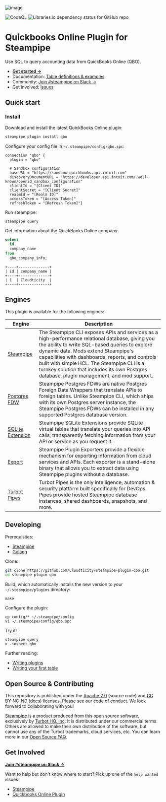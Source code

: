 <!-- markdownlint-disable-next-line MD041 -->
![image](https://www.cloudticity.com/hubfs/Cloudticity_Logo_2020%20(1).png#keepProtocol)

![CodeQL](https://github.com/Cloudticity/steampipe-plugin-qbo/actions/workflows/codeql.yml/badge.svg) ![Libraries.io dependency status for GitHub repo](https://img.shields.io/librariesio/github/:Cloudticity/:steampipe-plugin-qbo)

# Quickbooks Online Plugin for Steampipe

Use SQL to query accounting data from QuickBooks Online (QBO).

- **[Get started →](https://cloudticity.com)**
- Documentation: [Table definitions & examples](https://hub.steampipe.io/plugins/turbot/ansible/tables)
- Community: [Join #steampipe on Slack →](https://turbot.com/community/join)
- Get involved: [Issues](https://github.com/Cloudticity/steampipe-plugin-qbo/issues)

## Quick start

### Install

Download and install the latest QuickBooks Online plugin:

```bash
steampipe plugin install qbo
```

Configure your config file in `~/.steampipe/config/qbo.spc`:

```hcl
connection "qbo" {
  plugin = "qbo"

  # Sandbox configuration
  baseURL = "https://sandbox-quickbooks.api.intuit.com"
  discoveryDocumentURL = "https://developer.api.intuit.com/.well-known/openid_sandbox_configuration"
  clientId = "[Client ID]"
  clientSecret = "[Client Secret]"
  realmId = "[Realm ID]"
  accessToken = "[Access Token]"
  refreshToken = "[Refresh Token]"}
```

Run steampipe:

```shell
steampipe query
```

Get information about the QuickBooks Online company:

```sql
select
  id,
  company_name
from
  qbo_company_info;
```

```
+----+--------------+
| id | company_name | 
+----+--------------+
| 1  | Cloudticity  | 
+----+--------------+
```

## Engines

This plugin is available for the following engines:

| Engine        | Description
|---------------|------------------------------------------
| [Steampipe](https://steampipe.io/docs) | The Steampipe CLI exposes APIs and services as a high-performance relational database, giving you the ability to write SQL-based queries to explore dynamic data. Mods extend Steampipe's capabilities with dashboards, reports, and controls built with simple HCL. The Steampipe CLI is a turnkey solution that includes its own Postgres database, plugin management, and mod support.
| [Postgres FDW](https://steampipe.io/docs/steampipe_postgres/overview) | Steampipe Postgres FDWs are native Postgres Foreign Data Wrappers that translate APIs to foreign tables. Unlike Steampipe CLI, which ships with its own Postgres server instance, the Steampipe Postgres FDWs can be installed in any supported Postgres database version.
| [SQLite Extension](https://steampipe.io/docs/steampipe_sqlite/overview) | Steampipe SQLite Extensions provide SQLite virtual tables that translate your queries into API calls, transparently fetching information from your API or service as you request it.
| [Export](https://steampipe.io/docs/steampipe_export/overview) | Steampipe Plugin Exporters provide a flexible mechanism for exporting information from cloud services and APIs. Each exporter is a stand-alone binary that allows you to extract data using Steampipe plugins without a database.
| [Turbot Pipes](https://turbot.com/pipes/docs) | Turbot Pipes is the only intelligence, automation & security platform built specifically for DevOps. Pipes provide hosted Steampipe database instances, shared dashboards, snapshots, and more.

## Developing

Prerequisites:

- [Steampipe](https://steampipe.io/downloads)
- [Golang](https://golang.org/doc/install)

Clone:

```sh
git clone https://github.com/Cloudticity/steampipe-plugin-qbo.git
cd steampipe-plugin-qbo
```

Build, which automatically installs the new version to your `~/.steampipe/plugins` directory:

```
make
```

Configure the plugin:

```
cp config/* ~/.steampipe/config
vi ~/.steampipe/config/qbo.spc
```

Try it!

```
steampipe query
> .inspect qbo
```

Further reading:

- [Writing plugins](https://steampipe.io/docs/develop/writing-plugins)
- [Writing your first table](https://steampipe.io/docs/develop/writing-your-first-table)

## Open Source & Contributing

This repository is published under the [Apache 2.0](https://www.apache.org/licenses/LICENSE-2.0) (source code) and [CC BY-NC-ND](https://creativecommons.org/licenses/by-nc-nd/2.0/) (docs) licenses. Please see our [code of conduct](https://github.com/turbot/.github/blob/main/CODE_OF_CONDUCT.md). We look forward to collaborating with you!

[Steampipe](https://steampipe.io) is a product produced from this open source software, exclusively by [Turbot HQ, Inc](https://turbot.com). It is distributed under our commercial terms. Others are allowed to make their own distribution of the software, but cannot use any of the Turbot trademarks, cloud services, etc. You can learn more in our [Open Source FAQ](https://turbot.com/open-source).

## Get Involved

**[Join #steampipe on Slack →](https://turbot.com/community/join)**

Want to help but don't know where to start? Pick up one of the `help wanted` issues:

- [Steampipe](https://github.com/turbot/steampipe/labels/help%20wanted)
- [Quickbooks Online Plugin](https://github.com/turbot/steampipe-plugin-qbo/labels/help%20wanted)
